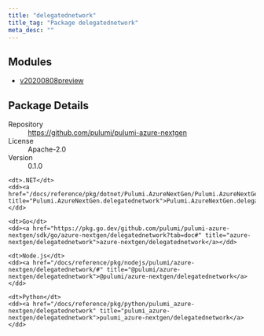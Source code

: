 ```yaml
---
title: "delegatednetwork"
title_tag: "Package delegatednetwork"
meta_desc: ""
---
```


<!-- WARNING: this file was generated by Pulumi Docs Generator. -->
<!-- Do not edit by hand unless you're certain you know what you are doing! -->



<h2 id="modules">Modules</h2>
<ul class="api">
    <li><a href="v20200808preview/" title="v20200808preview"><span class="symbol module"></span>v20200808preview</a></li>
</ul>

<h2 id="package-details">Package Details</h2>
<dl class="package-details">
	<dt>Repository</dt>
	<dd><a href="https://github.com/pulumi/pulumi-azure-nextgen">https://github.com/pulumi/pulumi-azure-nextgen</a></dd>
	<dt>License</dt>
	<dd>Apache-2.0</dd>
	<dt>Version</dt>
	<dd>0.1.0</dd>
</dl>



<dl class="tabular">

    <dt>.NET</dt>
    <dd><a href="/docs/reference/pkg/dotnet/Pulumi.AzureNextGen/Pulumi.AzureNextGen.delegatednetwork.html" title="Pulumi.AzureNextGen.delegatednetwork">Pulumi.AzureNextGen.delegatednetwork</a></dd>

    <dt>Go</dt>
    <dd><a href="https://pkg.go.dev/github.com/pulumi/pulumi-azure-nextgen/sdk/go/azure-nextgen/delegatednetwork?tab=doc#" title="azure-nextgen/delegatednetwork">azure-nextgen/delegatednetwork</a></dd>

    <dt>Node.js</dt>
    <dd><a href="/docs/reference/pkg/nodejs/pulumi/azure-nextgen/delegatednetwork/#" title="@pulumi/azure-nextgen/delegatednetwork">@pulumi/azure-nextgen/delegatednetwork</a></dd>

    <dt>Python</dt>
    <dd><a href="/docs/reference/pkg/python/pulumi_azure-nextgen/delegatednetwork" title="pulumi_azure-nextgen/delegatednetwork">pulumi_azure-nextgen/delegatednetwork</a></dd>

</dl>

